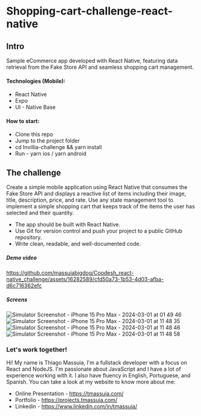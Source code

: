 # Shopping-cart-challenge-react-native

## Intro
Sample eCommerce app developed with React Native, featuring data retrieval from the Fake Store API and seamless shopping cart management.

#### Technologies (Mobile):
- React Native
- Expo
- UI - Native Base

#### How to start:
- Clone this repo
- Jump to the project folder
- cd Invillia-challenge && yarn install
- Run - yarn ios / yarn android

## The challenge
Create a simple mobile application using React Native that consumes the Fake Store API and
displays a reactive list of items including their image, title, description, price, and rate. Use any
state management tool to implement a simple shopping cart that keeps track of the items the
user has selected and their quantity.

- The app should be built with React Native.
- Use Git for version control and push your project to a public GitHub repository.
- Write clean, readable, and well-documented code.

##### Demo video
https://github.com/massuiabigdog/Coodesh_react-native_challenge/assets/16282589/cfd50a73-1b53-4d03-afba-d6c716362efc

##### Screens
![Simulator Screenshot - iPhone 15 Pro Max - 2024-03-01 at 01 49 46](https://github.com/massuiabigdog/Coodesh_react-native_challenge/assets/16282589/25fe84b0-aae8-43b4-8705-005f6acd8bb8)
![Simulator Screenshot - iPhone 15 Pro Max - 2024-03-01 at 11 48 35](https://github.com/massuiabigdog/Coodesh_react-native_challenge/assets/16282589/06306642-a015-4c5c-b3aa-0e111c222438)
![Simulator Screenshot - iPhone 15 Pro Max - 2024-03-01 at 11 48 46](https://github.com/massuiabigdog/Coodesh_react-native_challenge/assets/16282589/33c743e1-836d-42bd-876d-d35e6af5277e)
![Simulator Screenshot - iPhone 15 Pro Max - 2024-03-01 at 11 48 58](https://github.com/massuiabigdog/Coodesh_react-native_challenge/assets/16282589/c8ef09d3-6d00-4a98-9f48-9737a2b4dc4f)


### Let's work together! 

Hi! My name is Thiago Massuia, I'm a fullstack developer with a focus on React and NodeJS.
I'm passionate about JavaScript and I have a lot of experience working with it.
I also have fluency in English, Portuguese, and Spanish.
You can take a look at my website to know more about me:

- Online Presentation - https://tmassuia.com/
- Portfolio - https://projects.tmassuia.com/
- Linkedin - https://www.linkedin.com/in/tmassuia/
